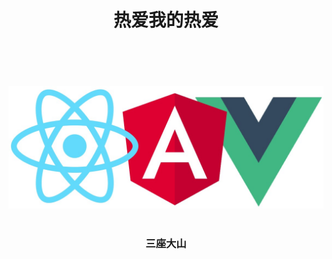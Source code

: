 **<h1><center>热爱我的热爱</center></h1>**
<br/><br/><br/><br/>
![kuangjia](./image/kuangjia.jpg)  
<br/>
**<h3><center>三座大山</center></h3>**


